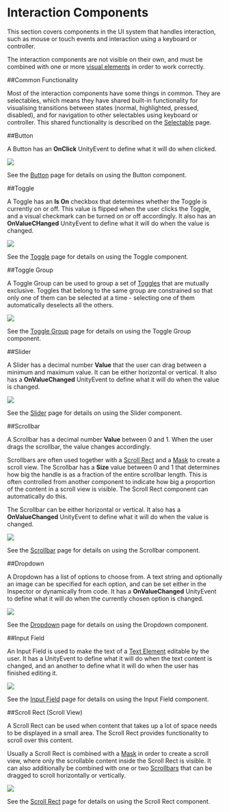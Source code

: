 Interaction Components
======================

This section covers components in the UI system that handles interaction, such as mouse or touch events and interaction using a keyboard or controller.

The interaction components are not visible on their own, and must be combined with one or more [visual elements](UIVisualComponents) in order to work correctly. 

##Common Functionality

Most of the interaction components have some things in common. They are selectables, which means they have shared built-in functionality for visualising transitions between states (normal, highlighted, pressed, disabled), and for navigation to other selectables using keyboard or controller. This shared functionality is described on the [Selectable](script-Selectable) page.


##Button

A Button has an **OnClick** UnityEvent to define what it will do when clicked. 

![](../uploads/Main/UI_ButtonExample.png)

See the [Button](script-Button) page for details on using the Button component.


##Toggle

A Toggle has an **Is On** checkbox that determines whether the Toggle is currently on or off. This value is flipped when the user clicks the Toggle, and a visual checkmark can be turned on or off accordingly. It also has an **OnValueCHanged** UnityEvent to define what it will do when the value is changed.

![](../uploads/Main/UI_ToggleExample.png)

See the [Toggle](script-Toggle) page for details on using the Toggle component.


##Toggle Group

A Toggle Group can be used to group a set of [Toggles](script-Toggle) that are mutually exclusive. Toggles that belong to the same group are constrained so that only one of them can be selected at a time - selecting one of them automatically deselects all the others.

![](../uploads/Main/UI_ToggleGroupExample.png)

See the [Toggle Group](script-ToggleGroup) page for details on using the Toggle Group component.


##Slider

A Slider has a decimal number **Value** that the user can drag between a minimum and maximum value. It can be either horizontal or vertical. It also has a **OnValueChanged** UnityEvent to define what it will do when the value is changed.

![](../uploads/Main/UI_SliderExample.png)

See the [Slider](script-Slider) page for details on using the Slider component.


##Scrollbar

A Scrollbar has a decimal number **Value** between 0 and 1. When the user drags the scrollbar, the value changes accordingly.

Scrollbars are often used together with a [Scroll Rect](script-ScrollRect) and a [Mask](script-Mask) to create a scroll view. The Scrollbar has a **Size** value between 0 and 1 that determines how big the handle is as a fraction of the entire scrollbar length. This is often controlled from another component to indicate how big a proportion of the content in a scroll view is visible. The Scroll Rect component can automatically do this.

The Scrollbar can be either horizontal or vertical. It also has a **OnValueChanged** UnityEvent to define what it will do when the value is changed.

![](../uploads/Main/UI_ScrollbarExample.png)

See the [Scrollbar](script-Scrollbar) page for details on using the Scrollbar component.


##Dropdown

A Dropdown has a list of options to choose from. A text string and optionally an image can be specified for each option, and can be set either in the Inspector or dynamically from code. It has a **OnValueChanged** UnityEvent to define what it will do when the currently chosen option is changed.

![](../uploads/Main/UI_DropdownExample.png)

See the [Dropdown](script-Dropdown) page for details on using the Dropdown component.


##Input Field

An Input Field is used to make the text of a [Text Element](script-Text) editable by the user. It has a UnityEvent to define what it will do when the text content is changed, and an another to define what it will do when the user has finished editing it.

![](../uploads/Main/UI_InputFieldExample.png)

See the [Input Field](script-InputField) page for details on using the Input Field component.


##Scroll Rect (Scroll View)

A Scroll Rect can be used when content that takes up a lot of space needs to be displayed in a small area. The Scroll Rect provides functionality to scroll over this content.

Usually a Scroll Rect is combined with a [Mask](script-Mask) in order to create a scroll view, where only the scrollable content inside the Scroll Rect is visible. It can also additionally be combined with one or two [Scrollbars](script-Scrollbar) that can be dragged to scroll horizontally or vertically.

![](../uploads/Main/UI_ScrollRectExample.png)

See the [Scroll Rect](script-ScrollRect) page for details on using the Scroll Rect component.